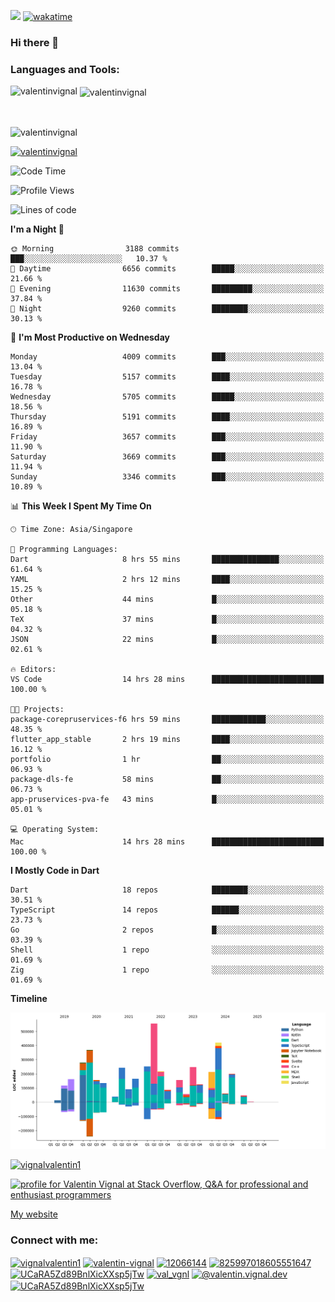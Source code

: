 
![](https://komarev.com/ghpvc/?username=valentinvignal&label=Profile%20views&color=0e75b6&style=flat)
[![wakatime](https://wakatime.com/badge/user/a700230c-ba51-4378-8fbc-fbcb542401ed.svg)](https://wakatime.com/@a700230c-ba51-4378-8fbc-fbcb542401ed)

### Hi there 👋

<h3 align="left">Languages and Tools:</h3>


<p><img align="left" src="https://github-readme-stats.vercel.app/api?username=ValentinVignal&count_private=true&show_icons=true&theme=dark" alt="valentinvignal" /></p>

<p>&nbsp;<img align="center" src="https://github-readme-stats.vercel.app/api/top-langs/?username=ValentinVignal&hide=jupyter%20notebook&layout=compact&theme=dark" alt="valentinvignal" /></p>

<br/>

<p><img align="center" src="https://github-readme-streak-stats.herokuapp.com/?user=valentinvignal&theme=dark" alt="valentinvignal" /></p>


<p align="left"> <a href="https://github.com/ryo-ma/github-profile-trophy"><img src="https://github-profile-trophy.vercel.app/?username=valentinvignal&theme=darkhub" alt="valentinvignal" /></a> </p>

<!--START_SECTION:waka-->
![Code Time](http://img.shields.io/badge/Code%20Time-3%2C273%20hrs%2014%20mins-blue)

![Profile Views](http://img.shields.io/badge/Profile%20Views-0-blue)

![Lines of code](https://img.shields.io/badge/From%20Hello%20World%20I%27ve%20Written-4.4%20million%20lines%20of%20code-blue)

**I'm a Night 🦉** 

```text
🌞 Morning                3188 commits        ███░░░░░░░░░░░░░░░░░░░░░░   10.37 % 
🌆 Daytime                6656 commits        █████░░░░░░░░░░░░░░░░░░░░   21.66 % 
🌃 Evening                11630 commits       █████████░░░░░░░░░░░░░░░░   37.84 % 
🌙 Night                  9260 commits        ████████░░░░░░░░░░░░░░░░░   30.13 % 
```
📅 **I'm Most Productive on Wednesday** 

```text
Monday                   4009 commits        ███░░░░░░░░░░░░░░░░░░░░░░   13.04 % 
Tuesday                  5157 commits        ████░░░░░░░░░░░░░░░░░░░░░   16.78 % 
Wednesday                5705 commits        █████░░░░░░░░░░░░░░░░░░░░   18.56 % 
Thursday                 5191 commits        ████░░░░░░░░░░░░░░░░░░░░░   16.89 % 
Friday                   3657 commits        ███░░░░░░░░░░░░░░░░░░░░░░   11.90 % 
Saturday                 3669 commits        ███░░░░░░░░░░░░░░░░░░░░░░   11.94 % 
Sunday                   3346 commits        ███░░░░░░░░░░░░░░░░░░░░░░   10.89 % 
```


📊 **This Week I Spent My Time On** 

```text
🕑︎ Time Zone: Asia/Singapore

💬 Programming Languages: 
Dart                     8 hrs 55 mins       ███████████████░░░░░░░░░░   61.64 % 
YAML                     2 hrs 12 mins       ████░░░░░░░░░░░░░░░░░░░░░   15.25 % 
Other                    44 mins             █░░░░░░░░░░░░░░░░░░░░░░░░   05.18 % 
TeX                      37 mins             █░░░░░░░░░░░░░░░░░░░░░░░░   04.32 % 
JSON                     22 mins             █░░░░░░░░░░░░░░░░░░░░░░░░   02.61 % 

🔥 Editors: 
VS Code                  14 hrs 28 mins      █████████████████████████   100.00 % 

🐱‍💻 Projects: 
package-corepruservices-f6 hrs 59 mins       ████████████░░░░░░░░░░░░░   48.35 % 
flutter_app_stable       2 hrs 19 mins       ████░░░░░░░░░░░░░░░░░░░░░   16.12 % 
portfolio                1 hr                ██░░░░░░░░░░░░░░░░░░░░░░░   06.93 % 
package-dls-fe           58 mins             ██░░░░░░░░░░░░░░░░░░░░░░░   06.73 % 
app-pruservices-pva-fe   43 mins             █░░░░░░░░░░░░░░░░░░░░░░░░   05.01 % 

💻 Operating System: 
Mac                      14 hrs 28 mins      █████████████████████████   100.00 % 
```

**I Mostly Code in Dart** 

```text
Dart                     18 repos            ████████░░░░░░░░░░░░░░░░░   30.51 % 
TypeScript               14 repos            ██████░░░░░░░░░░░░░░░░░░░   23.73 % 
Go                       2 repos             █░░░░░░░░░░░░░░░░░░░░░░░░   03.39 % 
Shell                    1 repo              ░░░░░░░░░░░░░░░░░░░░░░░░░   01.69 % 
Zig                      1 repo              ░░░░░░░░░░░░░░░░░░░░░░░░░   01.69 % 
```



**Timeline**

![Lines of Code chart](https://raw.githubusercontent.com/ValentinVignal/ValentinVignal/main/assets/bar_graph.png)


<!--END_SECTION:waka-->

<p align="left"> <a href="https://twitter.com/vignalvalentin1" target="blank"><img src="https://img.shields.io/twitter/follow/vignalvalentin1?logo=twitter" alt="vignalvalentin1" /></a> </p>

<a href="https://stackoverflow.com/users/12066144/valentin-vignal"><img src="https://stackexchange.com/users/flair/16694563.png?theme=dark" width="208" height="58" alt="profile for Valentin Vignal at Stack Overflow, Q&amp;A for professional and enthusiast programmers" title="profile for Valentin Vignal at Stack Overflow, Q&amp;A for professional and enthusiast programmers"></a>

[My website](https://valentinvignal.github.io/portfolio/)

<h3 align="left">Connect with me:</h3>
<p align="left">
<a href="https://twitter.com/vignalvalentin1" target="blank"><img align="center" src="https://raw.githubusercontent.com/rahuldkjain/github-profile-readme-generator/master/src/images/icons/Social/twitter.svg" alt="vignalvalentin1" height="30" width="40" /></a>
<a href="https://linkedin.com/in/valentin-vignal" target="blank"><img align="center" src="https://raw.githubusercontent.com/rahuldkjain/github-profile-readme-generator/master/src/images/icons/Social/linked-in-alt.svg" alt="valentin-vignal" height="30" width="40" /></a>
<a href="https://stackoverflow.com/users/12066144" target="blank"><img align="center" src="https://raw.githubusercontent.com/rahuldkjain/github-profile-readme-generator/master/src/images/icons/Social/stack-overflow.svg" alt="12066144" height="30" width="40" /></a>
<a href="https://discordapp.com/users/825997018605551647" target="blank"><img align="center" src="https://raw.githubusercontent.com/rahuldkjain/github-profile-readme-generator/master/src/images/icons/Social/discord.svg" alt="825997018605551647" height="30" width="40" /></a>
<a href="https://www.reddit.com/user/ValentinVignal" target="blank"><img align="center" src="https://raw.githubusercontent.com/rahuldkjain/github-profile-readme-generator/master/src/images/icons/Social/reddit.svg" alt="UCaRA5Zd89BnlXicXXsp5jTw" height="30" width="40" /></a>
<a href="https://instagram.com/valentin_vignal" target="blank"><img align="center" src="https://raw.githubusercontent.com/rahuldkjain/github-profile-readme-generator/master/src/images/icons/Social/instagram.svg" alt="val_vgnl" height="30" width="40" /></a>
<a href="https://medium.com/@valentin.vignal.dev" target="blank"><img align="center" src="https://raw.githubusercontent.com/rahuldkjain/github-profile-readme-generator/master/src/images/icons/Social/medium.svg" alt="@valentin.vignal.dev" height="30" width="40" /></a>
<a href="https://www.youtube.com/channel/UCaRA5Zd89BnlXicXXsp5jTw" target="blank"><img align="center" src="https://raw.githubusercontent.com/rahuldkjain/github-profile-readme-generator/master/src/images/icons/Social/youtube.svg" alt="UCaRA5Zd89BnlXicXXsp5jTw" height="30" width="40" /></a>
</p>


